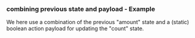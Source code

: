 ### combining previous state and payload - Example

We here use a combination of the previous "amount" state and a (static) boolean action payload for updating the "count" state.
